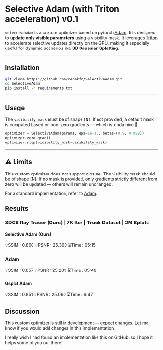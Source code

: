 # Selective Adam (with Triton acceleration) v0.1

`SelectiveAdam` is a custom optimizer based on pytorch [Adam](https://pytorch.org/docs/stable/generated/torch.optim.Adam.html). It is designed to **update only visible parameters** using a visibility mask. It leverages [Triton](https://github.com/openai/triton) to accelerate selective updates directly on the GPU, making it especially useful for dynamic scenarios like **3D Gaussian Splatting**.

---

## Installation

```bash
git clone https://github.com/renekfr/SelectiveAdam.git
cd SelectiveAdam
pip install -r requirements.txt
```

---

## Usage

The `visibility_mask` must be of shape `[N]`.
If not provided, a default mask is computed based on non-zero gradients — which is kinda nice 🙂

```python
optimizer = SelectiveAdam(params, eps=1e-15, betas=(0.9, 0.999))
optimizer.zero_grad()
optimizer.step(visibility_mask=visibility_mask)
```

---

## ⚠️ Limits
  
This custom optimizer does not support closure.
The visibility mask should be of shape [N].
If no mask is provided, only gradients strictly different from zero will be updated — others will remain unchanged.
  
For a standard implementation, refer to [Adam](https://pytorch.org/docs/stable/generated/torch.optim.Adam.html).

## Results


### 3DGS Ray Tracer (Ours) | 7K Iter | Truck Dataset | 2M Splats
#### Selective Adam (Ours)
💡SSIM    :  0.860
💡PSNR    : 25.390
⌛Time    :  05:15

### Adam
💡SSIM    :  0.857
💡PSNR    : 25.209
⌛Time    :  05:48

#### Gsplat Adam
💡SSIM    :  0.851
💡PSNR    : 25.060
⌛Time    :   6:47

## Discussion

This custom optimizer is still in development — expect changes.
Let me know if you would add changes in this implementation.

I really wish I had found an implementation like this on GitHub. so I hope it helps some of you out there!

